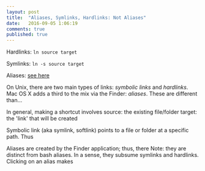 ```yaml
---
layout: post
title:  "Aliases, Symlinks, Hardlinks: Not Aliases"
date:   2016-09-05 1:06:19
comments: true
published: true
---
```

Hardlinks: `ln source target`

Symlinks: `ln -s source target`

Aliases: [see here][aliases]

On Unix, there are two main types of links: *symbolic links* and *hardlinks*. Mac OS X adds a third to the mix via the Finder: *aliases*. These are different than...

In general, making a shortcut involves
source: the existing file/folder
target:	the 'link' that will be created

<!--more-->
Symbolic link (aka symlink, softlink) points to a file or folder at a specific path. Thus


Aliases are created by the Finder application; thus, there Note: they are distinct from bash aliases. In a sense, they subsume symlinks and hardlinks. Clicking on an alias makes

[aliases]: http://stackoverflow.com/questions/7072208/how-do-i-create-a-macintosh-finder-alias-from-the-command-line


[ref1]: http://www.unixtutorial.org/commands/ln/







